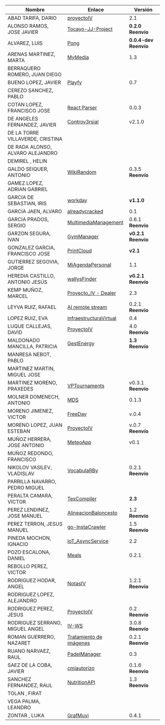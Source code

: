 | Nombre | Enlace | Versión |
|--------|--------|---------|
|ABAD TARIFA, DARIO | [proyectoIV](https://github.com/daraahh/proyectoIV) | 2.1 |
|ALONSO RAMOS, JOSE JAVIER | [Tocayo-JJ-Project](https://github.com/JJavier98/IV-Project) | **0.2.0 Reenvío** |
|ALVAREZ, LUIS | [Pong](https://github.com/lag2k/pong) | **0.0.4-dev Reenvío** |
|ARENAS MARTINEZ, MARTA| [MyMedia](https://github.com/MartaArM/proyectoIV1920) | 1.3 |
|BERRAQUERO ROMERO, JUAN DIEGO | | |
|BUENO LOPEZ, JAVIER | [Playfy](https://github.com/JaviBL8/Playfy) | 0.7 |
|CEREZO SANCHEZ, PABLO | | |
|COTAN LOPEZ, FRANCISCO JOSE | [React Parser](https://github.com/iscoct/proyectoInfraestructuraVirtual) | 0.0.3 |
|DE ANGELES FERNANDEZ, JAVIER | [Controv3rsial](https://github.com/jdafer98/Controv3rsial) | v2.1.0 |
|DE LA TORRE VILLAVERDE, CRISTINA | | |
|DE RADA ALONSO, ALVARO ALEJANDRO | | |
|DEMIREL , HELIN | | |
|GALDO SEIQUER, ANTONIO | [WikiRandom](https://github.com/OMGitsXupi/WikiRandom) | 0.3.5 **Reenvío** |
|GAMEZ LOPEZ, ADRIAN GABRIEL | | |
|GARCIA DE SEBASTIAN, IRIS |[workday](https://github.com/iris-garcia/workday) | **v1.1.0** |
|GARCIA JAEN, ALVARO | [alreadycracked](https://github.com/AlvaroGarciaJaen/alreadycracked) | 0.1 |
|GARCIA PRADOS, SERGIO | [MultimediaManagement](https://github.com/sergiogp98/MultimediaManagement) | 0.6.1 **Reenvío** |
|GARZON SEGURA, IVAN | [GymManager](https://github.com/i4vk/GymManager) | **v0.2.1 Reenvio** |
|GONZALEZ GARCIA, FRANCISCO JOSE | [PrintCloud](https://github.com/Neo-Stark/Proyecto-IV-19-20) | **v2.1** |
|GUTIERREZ SEGOVIA, JORGE | [MiAgendaPersonal](https://github.com/Saytes/Proyecto-IV) | 1.1 |
|HEREDIA CASTILLO, ANTONIO JESÚS| [wallysFinder](https://github.com/antoni-heredia/WallysFinder) | __v0.2.1 Reenvío__ |
|KEMP MUÑOZ, MARCEL | [Proyecto_IV - Dealer](https://github.com/MarcelKemp/Proyecto_IV-Dealer) | 2.3 |
|LEYVA RUIZ, RAFAEL | [AI remote stream](https://github.com/rafaelleru/iv) | 0.2.1 **Reenvio** |
|LOPEZ RUIZ, EVA | [infraestructuraVirtual](https://github.com/Lopuiz/infraestructuraVirtual) | 0.4 |
|LUQUE CALLEJAS, DAVID | [ProyectoIV](https://github.com/davidluque1/ProyectoIV) | 4.0 **Reenvío** |
|MALDONADO MANCILLA, PATRICIA |[GestEnergy](https://github.com/patriciamaldonado/GestEnergy)| **1.3 Reenvío**|
|MANRESA NEBOT, PABLO | | |
|MARTINEZ MARTIN, MIGUEL JOSE | | |
|MARTINEZ MORENO, PRAXEDES | [VPTournaments](https://github.com/pramartinez/IV_project) | v0.3.1 **Reenvio** |
|MOLNER DOMENECH, ANTONIO | [MDS](https://github.com/antoniomdk/model-deployment-service) | 0.1.3 |
|MORENO JIMENEZ, VICTOR | [FreeDay](https://github.com/VictorMorenoJimenez/IV) | v.0.4 |
|MORENO LOPEZ, JUAN ESTEBAN |[ProyectoIV](https://github.com/juaneml/IV_1920_Proyecto) |v.0.7 **Reenvío** |
|MUÑOZ HERRERA, JOSE ANTONIO | [MeteoApp](https://github.com/JoseAntonioMHerrera/MeteoApp) | v0.1 |
|MUÑOZ REDONDO, FRANCISCO | | |
|NIKOLOV VASILEV, VLADISLAV | [VocabulaRBy](https://github.com/Vol0kin/VocabulaRBy) | 0.2.1 **Reenvío** |
|PARRILLA NAVARRO, PEDRO MIGUEL | | |
|PERALTA CAMARA, VICTOR | [TexCompiler](https://github.com/victorperalta93/IV-Proyecto) | **2.3** |
|PEREZ LENDINEZ, JOSE MANUEL | [AlineacionBaloncesto](https://github.com/jmplz14/AlineacionBaloncesto) | 1.2 **Reenvío** |
|PEREZ TERRON, JESUS MANUEL | [go-InstaCrawler](https://github.com/Jesus-Sheriff/go-InstaCrawler) | 1.5 **Reenvío** |
|PINEDA MOCHON, IGNACIO | [IoT_AsyncService](https://github.com/nachop97m/IoT_AsyncService) | 2.2 |
|POZO ESCALONA, DANIEL | [Meals](https://github.com/danipozo/meals) | 0.2.1 |
|REBOLLO PEREZ, VICTOR | | |
|RODRIGUEZ HODAR, ANGEL | [NotasIV](https://github.com/angelhodar/NotasIV) | 1.2.1 **Reenvio**|
|RODRIGUEZ LOPEZ, ALEJANDRO | | |
|RODRIGUEZ PEREZ, JESUS | [ProyectoIV](https://github.com/jesusrpII/Proyecto-IV)| 0.2 **Reenvío** |
|RODRIGUEZ SERRANO, MIGUEL ANGEL | [IV-WS](https://github.com/miguelangelrdguez/IV-WS) | 3.0.8 **Reenvío** |
|ROMAN GUERRERO, NAZARET | [Tratamiento de imágenes](https://github.com/nazaretrogue/Microservicio-multimedia) | 0.2.1 **Reenvío** |
|RUANO NARVAEZ, RAUL | [PadelManager](https://github.com/ruanete/PadelManager) | 0.3 |
|SAEZ DE LA COBA, JAVIER | [cmiautorizo](https://github.com/jscoba/cmiautorizo) | 0.1.6 **Reenvio** |
|SANCHEZ FERNANDEZ, RAUL | [NutritionAPI](https://github.com/raulsf6/Proyecto-IV) | 1.3 **Reenvío** |
|TOLAN , FIRAT | | |
|VEGA PALMA, LEANDRO | | |
|ZONTAR , LUKA | [GrafMuvi](https://github.com/lzontar/GrafMuvi) | 0.4.1 |
